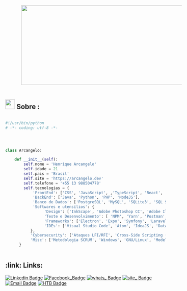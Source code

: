 
 

<div align="left">
 <abc> 
<img style="margin-left: 10%" src="61b4000fdf706012549312.gif" width="110%" height="250" ><br>
  <br>   
 </abc>
</div> 

<h2 align="left"> <img src="https://emojis.slackmojis.com/emojis/images/1577982316/7421/typingcat.gif?1577982316" width="30" height="30" >    Sobre :</h2>

```python

#!/usr/bin/python
# -*- coding: utf-8 -*-




class Arcangelo:

    def __init__(self):
        self.nome = 'Henrique Arcangelo'
        self.idade = 21
        self.pais = 'Brasil'
        self.site = 'https://arcangelo.dev'
        self.telefone = '+55 13 988504778'
        self.tecnologias = {
            'FrontEnd': ['CSS', 'JavaScript', ,'TypeScript', 'React', 'React Native', 'Jquery'],
            'BackEnd': ['Java', 'Python', 'PHP', 'NodeJS'],
            'Banco de Dados': ['PostgreSQL', 'MySQL', 'SQLite3', 'SQL Server'],
            'Softwares e utensílios': { 
                 'Design': ['InkScape', 'Adobe Photoshop CC', 'Adobe Illustrator CC', 'CorelDraw X8', 'Adobe Premiere', 'Canvas' ],
                 'Teste e Desenvolvimento': [ 'NPM', 'Yarn', 'Postman', 'Nginx', 'Apache', 'Insomnia','GIT', 'SQLite Browser', 'Firebase'],
                 'Frameworks': ['Electron', 'Expo', 'Symfony', 'Laravel', 'Django', 'Express', 'Firebase', 'Boostrap'],
                 'IDEs': ['Visual Studio Code', 'Atom', 'IdeaJS', 'Datagrip', 'PHPStorm']
           },
           'Cybersecurity': ['Ataques LFI/RFI', 'Cross-Side Scripting (XSS)', 'Injeções SQL', 'Busca por vulnerabilidades, serviços e portas (Nmap,Openvas)', 'Exploração de vulnerabilidades', 'Ataques por overflow de buffer'],
           'Misc': ['Metodologia SCRUM', 'Windows', 'GNU/Linux', 'Modelagem MVC', 'Sistemas Gerenciadores de Bancos de Dados', 'Sistemas CMS' ]
      }
 
```



<h2 align="left">:link: Links:</h2>

[![Linkedin Badge](https://img.shields.io/badge/-Linkedin-blue?style=flat-square&logo=Linkedin&logoColor=white&link=https://www.linkedin.com/in/henrique-carreira-b-arcangelo-7965841bb/)](https://www.linkedin.com/in/henrique-carreira-b-arcangelo-7965841bb/) [![Facebook_Badge](https://img.shields.io/badge/-Facebook-3b5998?style=flat-square&labelColor=3b5998&logo=facebook&logoColor=white&link=https://facebook.com/henryyssn)](https://facebook.com/henryyssn)  [![whats_ Badge](https://img.shields.io/badge/-WhatsApp-green?style=flat-square&logo=whatsapp&logoColor=white&link=https://web.whatsapp.com/send/?phone=5513988504778)](https://web.whatsapp.com/send/?phone=5513988504778) [![site_ Badge](https://img.shields.io/badge/-Website-red?style=flat-square&logo=appveyor&logoColor=white&link=https://arcangelo.dev/)](https://arcangelo.dev/) [![Email Badge](https://img.shields.io/badge/-Email-gray?style=flat-square&logo=protonmail&logoColor=white&link=mailto:henrique@arcangelo.dev)](mailto:henrique@arcangelo.dev) [![HTB Badge](https://img.shields.io/badge/-HackTheBox-brightgreen?style=flat-square&logo=hackthebox&logoColor=white&link=https://app.hackthebox.com/profile/795113)](https://app.hackthebox.com/profile/795113)
